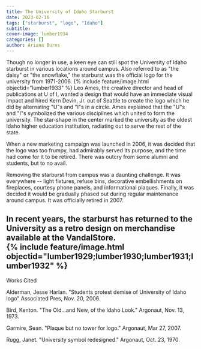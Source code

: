 ```yaml
---
title: The University of Idaho Starburst
date: 2023-02-16 
tags: ["starburst", "logo", "Idaho"]
subtitle: 
cover-image: lumber1934
categories: []
author: Ariana Burns
---
```


Though no longer in use, a keen eye can still spot the University of Idaho starburst in various locations around campus. Also referred to as "the daisy" or "the snowflake," the starburst was the official logo for the university from 1971-2006. 
{% include feature/image.html objectid="lumber1933" %}
Leo Ames, the creative director and head of publications at U of I, wanted a design that would have an immediate visual impact and hired Kern Devin, Jr. out of Seattle to create the logo which he did by alternating "U"s and "I"s in a circle. Ames explained that the "U"s and "I"s symbolized the various disciplines which united to form the university. The star-shape in the center marked the university as the oldest Idaho higher education institution, radiating out to serve the rest of the state.  

When a new marketing campaign was launched in 2006, it was decided that the logo was too frumpy, had admirably served its purpose, and the time had come for it to be retired. There was outcry from some alumni and students, but to no avail.  

Removing the starburst from campus was a daunting challenge. It was everywhere -- light fixtures, refuse bins, decorative embellishments on fireplaces, courtesy phone panels, and informational plaques. Finally, it was decided it would be gradually phased out during regular maintenance around campus. It was officially retired in 2007. 

In recent years, the starburst has returned to the University as a retro design on merchandise available at the VandalStore.  
{% include feature/image.html objectid="lumber1929;lumber1930;lumber1931;lumber1932" %}
---
Works Cited 

Alderman, Jesse Harlan. "Students protest demise of University of Idaho logo" Associated Pres, Nov. 20, 2006.  

Bird, Kenton. "The Old...and New, of the Idaho Look." Argonaut, Nov. 13, 1973. 

Garmire, Sean.  "Plaque but no tower for logo." Argonaut, Mar 27, 2007. 

Rugg, Janet. "University symbol redesigned." Argonaut, Oct. 23, 1970. 


